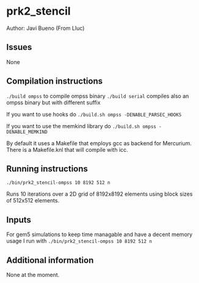# prk2_stencil
Author: Javi Bueno (From Lluc)

## Issues
None

## Compilation instructions
`./build ompss` to compile ompss binary
`./build serial` compiles also an ompss binary but with different suffix

If you want to use hooks do `./build.sh ompss -DENABLE_PARSEC_HOOKS`

If you want to use the memkind library do `./build.sh ompss -DENABLE_MEMKIND`

By default it uses a Makefile that employs gcc as backend for Mercurium. There is a Makefile.knl that will compile with icc.

## Running instructions
`./bin/prk2_stencil-ompss 10 8192 512 n`

Runs 10 iterations over a 2D grid of 8192x8192 elements using block sizes of 512x512 elements.

## Inputs
For gem5 simulations to keep time managable and have a decent memory usage I run with `./bin/prk2_stencil-ompss 10 8192 512 n`

## Additional information
None at the moment.
